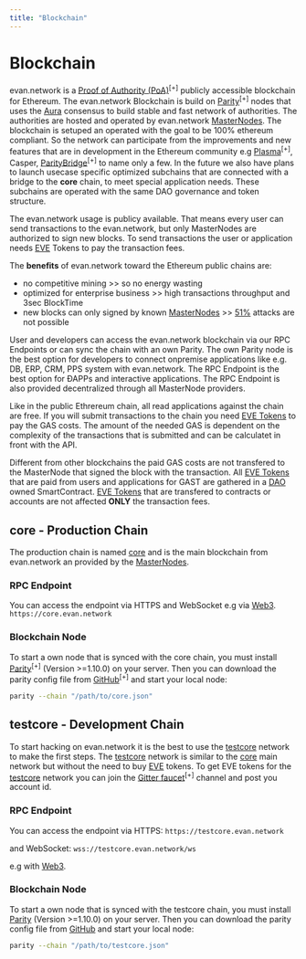 ```yaml
---
title: "Blockchain"
---
```

# Blockchain

evan.network is a [Proof of Authority (PoA)](https://en.wikipedia.org/wiki/Proof-of-authority)<sup>[+]</sup> publicly accessible blockchain for Ethereum. The evan.network Blockchain is build on [Parity](https://parity.io/)<sup>[+]</sup> nodes that uses the [Aura](https://wiki.parity.io/Aura.html) consensus to build stable and fast network of authorities. The authorities are hosted and operated by evan.network [MasterNodes](/doc/masternode). The blockchain is setuped an operated with the goal to be 100% ethereum compliant. So the network can participate from the improvements and new features that are in development in the Ethereum community e.g [Plasma](https://plasma.io/)<sup>[+]</sup>, Casper, [ParityBridge](https://github.com/paritytech/parity-bridge)<sup>[+]</sup> to name only a few. In the future we also have plans to launch usecase specific optimized subchains that are connected with a bridge to the **core** chain, to meet special application needs. These subchains are operated with the same DAO governance and token structure.

The evan.network usage is publicy available. That means every user can send transactions to the evan.network, but only MasterNodes are authorized to sign new blocks. To send transactions the user or application needs [EVE](/doc/eve) Tokens to pay the transaction fees.

The **benefits** of evan.network toward the Ethereum public chains are:
* no competitive mining >> so no energy wasting
* optimized for enterprise business >> high transactions throughput and 3sec BlockTime  
* new blocks can only signed by known [MasterNodes](/doc/masternode) >> [51%](https://learncryptography.com/cryptocurrency/51-attack) attacks are not possible

User and developers can access the evan.network blockchain via our RPC Endpoints or can sync the chain with an own Parity. The own Parity node is the best option for developers to connect onpremise applications like e.g. DB, ERP, CRM, PPS system with evan.network. The RPC Endpoint is the best option for ÐAPPs and interactive applications. The RPC Endpoint is also provided decentralized through all MasterNode providers.

Like in the public Ethrereum chain, all read applications against the chain are free. If you will submit transactions to the chain you need [EVE Tokens](/doc/eve) to pay the GAS costs. The amount of the needed GAS is dependent on the complexity of the transactions that is submitted and can be calculatet in front with the API.

Different from other blockchains the paid GAS costs are not transfered to the MasterNode that signed the block with the transaction. All [EVE Tokens](/doc/eve) that are paid from users and applications for GAST are gathered in a [DAO](/doc/dao) owned SmartContract. [EVE Tokens](/doc/eve) that are transfered to contracts or accounts are not affected **ONLY** the transaction fees.

## core - Production Chain

The production chain is named [core](/doc/resources) and is the main blockchain from evan.network an provided by the [MasterNodes](/doc/masternode).

### RPC Endpoint
You can access the endpoint via HTTPS and WebSocket e.g via [Web3](/dev/web3).
`https://core.evan.network`

### Blockchain Node
To start a own node that is synced with the core chain, you must install [Parity](https://parity.io/)<sup>[+]</sup> (Version >=1.10.0) on your server. Then you can download the parity config file from [GitHub](https://github.com/evannetwork/core-config)<sup>[+]</sup> and start your local node:
```bash
parity --chain "/path/to/core.json"
```

## testcore - Development Chain

To start hacking on evan.network it is the best to use the [testcore](/doc/resources) network to make the first steps. The [testcore](/doc/resources) network is similar to the [core](/doc/resources) main network but without the need to buy [EVE](/doc/eve) tokens. To get EVE tokens for the [testcore](/doc/resources) network you can join the [Gitter faucet](https://gitter.im/evannetwork/faucet)<sup>[+]</sup> channel and post you account id.

### RPC Endpoint
You can access the endpoint via HTTPS: `https://testcore.evan.network`

and WebSocket: `wss://testcore.evan.network/ws`

e.g with [Web3](/dev/web3).


### Blockchain Node
To start a own node that is synced with the testcore chain, you must install [Parity](https://www.parity.io/) (Version >=1.10.0) on your server. Then you can download the parity config file from [GitHub](https://github.com/evannetwork/testcore-config) and start your local node:
```bash
parity --chain "/path/to/testcore.json"
```
